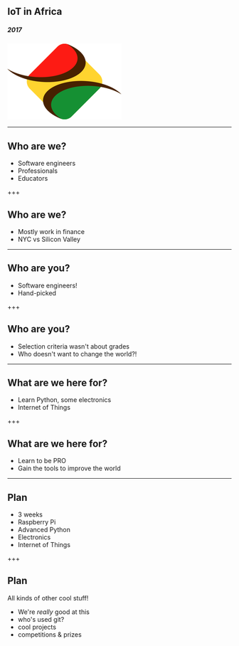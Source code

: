 ## IoT in Africa
##### 2017
![IoT in Africa](assets/img/logo-small-256.png)

---
## Who are we?
* Software engineers
* Professionals
* Educators

+++
## Who are we?
* Mostly work in finance
* NYC vs Silicon Valley

---
## Who are you?
* Software engineers!
* Hand-picked

+++
## Who are you?
* Selection criteria wasn't about grades
* Who doesn't want to change the world?!

---
## What are we here for?
* Learn Python, some electronics
* Internet of Things

+++
## What are we here for?
* Learn to be PRO
* Gain the tools to improve the world

---
## Plan
* 3 weeks
* Raspberry Pi
* Advanced Python
* Electronics
* Internet of Things

+++
## Plan
All kinds of other cool stuff!
* We're *really* good at this
* who's used git?
* cool projects
* competitions & prizes